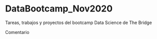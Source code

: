 # DataBootcamp_Nov2020
Tareas, trabajos y proyectos del bootcamp Data Science de The Bridge

Comentario
